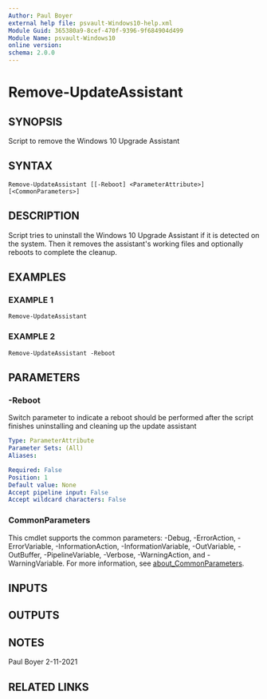 ```yaml
---
Author: Paul Boyer
external help file: psvault-Windows10-help.xml
Module Guid: 365380a9-8cef-470f-9396-9f684904d499
Module Name: psvault-Windows10
online version:
schema: 2.0.0
---
```


# Remove-UpdateAssistant

## SYNOPSIS
Script to remove the Windows 10 Upgrade Assistant

## SYNTAX

```
Remove-UpdateAssistant [[-Reboot] <ParameterAttribute>] [<CommonParameters>]
```

## DESCRIPTION
Script tries to uninstall the Windows 10 Upgrade Assistant if it is detected on the system.
Then it removes the assistant's working files and optionally reboots to
complete the cleanup.

## EXAMPLES

### EXAMPLE 1
```
Remove-UpdateAssistant
```

### EXAMPLE 2
```
Remove-UpdateAssistant -Reboot
```

## PARAMETERS

### -Reboot
Switch parameter to indicate a reboot should be performed after the script finishes uninstalling and cleaning up the update assistant

```yaml
Type: ParameterAttribute
Parameter Sets: (All)
Aliases:

Required: False
Position: 1
Default value: None
Accept pipeline input: False
Accept wildcard characters: False
```

### CommonParameters
This cmdlet supports the common parameters: -Debug, -ErrorAction, -ErrorVariable, -InformationAction, -InformationVariable, -OutVariable, -OutBuffer, -PipelineVariable, -Verbose, -WarningAction, and -WarningVariable. For more information, see [about_CommonParameters](http://go.microsoft.com/fwlink/?LinkID=113216).

## INPUTS

## OUTPUTS

## NOTES
Paul Boyer 2-11-2021

## RELATED LINKS
